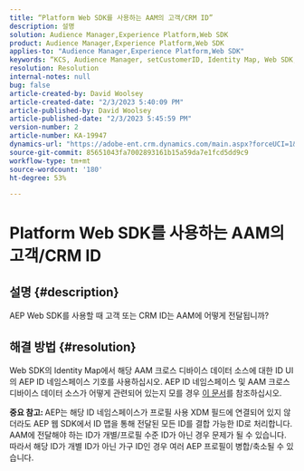 ```yaml
---
title: “Platform Web SDK를 사용하는 AAM의 고객/CRM ID”
description: 설명
solution: Audience Manager,Experience Platform,Web SDK
product: Audience Manager,Experience Platform,Web SDK
applies-to: "Audience Manager,Experience Platform,Web SDK"
keywords: “KCS, Audience Manager, setCustomerID, Identity Map, Web SDK, AEP, CRM ID”
resolution: Resolution
internal-notes: null
bug: false
article-created-by: David Woolsey
article-created-date: "2/3/2023 5:40:09 PM"
article-published-by: David Woolsey
article-published-date: "2/3/2023 5:45:59 PM"
version-number: 2
article-number: KA-19947
dynamics-url: "https://adobe-ent.crm.dynamics.com/main.aspx?forceUCI=1&pagetype=entityrecord&etn=knowledgearticle&id=827cacc7-e9a3-ed11-aad1-6045bd0065f9"
source-git-commit: 85651043fa7002893161b15a59da7e1fcd5dd9c9
workflow-type: tm+mt
source-wordcount: '180'
ht-degree: 53%

---
```


# Platform Web SDK를 사용하는 AAM의 고객/CRM ID

## 설명 {#description}


AEP Web SDK를 사용할 때 고객 또는 CRM ID는 AAM에 어떻게 전달됩니까?


## 해결 방법 {#resolution}


Web SDK의 Identity Map에서 해당 AAM 크로스 디바이스 데이터 소스에 대한 ID UI의 AEP ID 네임스페이스 기호를 사용하십시오. AEP ID 네임스페이스 및 AAM 크로스 디바이스 데이터 소스가 어떻게 관련되어 있는지 모를 경우 [이 문서](https://experienceleague.adobe.com/docs/experience-cloud-kcs/kbarticles/KA-21305.html)를 참조하십시오.

<b>중요 참고: </b>AEP는 해당 ID 네임스페이스가 프로필 사용 XDM 필드에 연결되어 있지 않더라도 AEP 웹 SDK에서 ID 맵을 통해 전달된 모든 ID를 결합 가능한 ID로 처리합니다. AAM에 전달해야 하는 ID가 개별/프로필 수준 ID가 아닌 경우 문제가 될 수 있습니다. 따라서 해당 ID가 개별 ID가 아닌 가구 ID인 경우 여러 AEP 프로필이 병합/축소될 수 있습니다.
